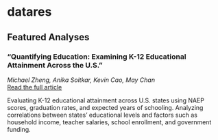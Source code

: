 # datares

## Featured Analyses

### “Quantifying Education: Examining K-12 Educational Attainment Across the U.S.”  
*Michael Zheng, Anika Soitkar, Kevin Cao, May Chan*  
[Read the full article](https://ucladatares.medium.com/quantifying-education-examining-k-12-educational-attainment-across-the-u-s-745498569f9c)

Evaluating K-12 educational attainment across U.S. states using NAEP scores, graduation rates, and expected years of schooling.
Analyzing correlations between states’ educational levels and factors such as household income, teacher salaries, school enrollment, and government funding.
